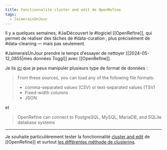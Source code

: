 ```yaml
---
title: Fonctionnalité cluster and edit de OpenRefine
tags:
  - JaimeraisUnJour
---
```

Il y a quelques semaines, #JaiDécouvert le #logiciel [[OpenRefine]], qui permet de réaliser des tâches de #data-curation , plus précisément de #data-cleaning — mais pas seulement.

#JaimeraisUnJour prendre le temps d'essayer de nettoyer [[2024-05-12_0855|mes données Toggl]] avec [[OpenRefine]].

Je lis [ici](https://openrefine.org/docs/manual/starting#database-sql) que je peux manipuler plusieurs type de format de données :

> From these sources, you can load any of the following file formats:
> - comma-separated values (CSV) or text-separated values (TSV)
> - Fixed-width columns
> - JSON

et

> OpenRefine can connect to PostgreSQL, MySQL, MariaDB, and SQLite database systems

---

Je souhaite particulièrement tester la fonctionnalité [cluster and edit](https://openrefine.org/docs/manual/cellediting#cluster-and-edit) de [[OpenRefine]] et surtout [les différentes méthode de clustering](https://openrefine.org/docs/manual/cellediting#clustering-methods).